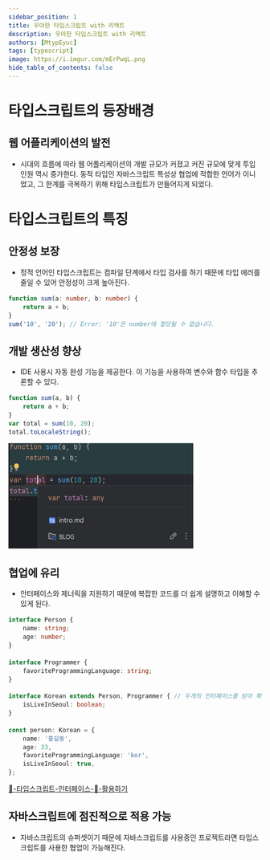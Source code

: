 ```yaml
---
sidebar_position: 1
title: 우아한 타입스크립트 with 리액트
description: 우아한 타입스크립트 with 리액트
authors: [MtypEyuc]
tags: [typescript]
image: https://i.imgur.com/mErPwqL.png
hide_table_of_contents: false
---
```


# 타입스크립트의 등장배경

## 웹 어플리케이션의 발전

- 시대의 흐름에 따라 웹 어플리케이션의 개발 규모가 커졌고 커진 규모에 맞게 투입 인원 역시 증가한다.
  동적 타입인 자바스크립트 특성상 협업에 적합한 언어가 이니었고, 그 한계를 극복하기 위해 타입스크립트가
  만들어지게 되었다.

# 타입스크립트의 특징
  ## 안정성 보장
- 정적 언어인 타입스크립트는 컴파일 단계에서 타입 검사를 하기 때문에 타입 에러를 줄일 수 있어 안정성이 크게 높아진다.
```typescript
function sum(a: number, b: number) {
    return a + b;
}
sum('10', '20'); // Error: '10'은 number에 할당될 수 없습니다.
```
## 개발 생산성 향상
- IDE 사용시 자동 완성 기능을 제공한다. 이 기능을 사용하여 변수와 함수 타입을 추론할 수 있다.
```typescript
function sum(a, b) {
    return a + b;
}
var total = sum(10, 20);
total.toLocaleString();
```
![](img/20250204_224711.jpg)

## 협업에 유리
- 안터페이스와 제너릭을 지원하기 때문에 복잡한 코드를 더 쉽게 설명하고 이해할 수 있게 된다.

```typescript
interface Person {
    name: string;
    age: number;
}

interface Programmer {
    favoriteProgrammingLanguage: string;
}

interface Korean extends Person, Programmer { // 두개의 인터페이스를 받아 확장
    isLiveInSeoul: boolean;
}

const person: Korean = {
    name: '홍길동',
    age: 33,
    favoriteProgrammingLanguage: 'kor',
    isLiveInSeoul: true,
};
```
[📘-타입스크립트-인터페이스-💯-활용하기](https://inpa.tistory.com/entry/TS-%F0%9F%93%98-%ED%83%80%EC%9E%85%EC%8A%A4%ED%81%AC%EB%A6%BD%ED%8A%B8-%EC%9D%B8%ED%84%B0%ED%8E%98%EC%9D%B4%EC%8A%A4-%F0%9F%92%AF-%ED%99%9C%EC%9A%A9%ED%95%98%EA%B8%B0)

## 자바스크립트에 점진적으로 적용 가능
- 자바스크립트의 슈퍼셋이기 때문에 자바스크립트를 사용중인 프로젝트라면 타입스크립트를 사용한 협업이 가능해진다.
